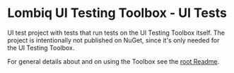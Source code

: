 # Lombiq UI Testing Toolbox - UI Tests

UI test project with tests that run tests on the UI Testing Toolbox itself. The project is intentionally not published on NuGet, since it's only needed for the UI Testing Toolbox.

For general details about and on using the Toolbox see the [root Readme](../Readme.md).
